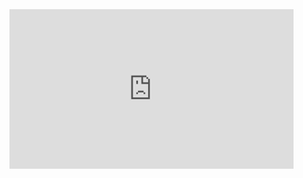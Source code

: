 <!DOCTYPE html>
<html>
<head>
  <title>Three.js - OBJ Model Viewer</title>
  <meta http-equiv="Access-Control-Allow-Origin" content="192.168.31.50">
</head>
<body>
<div class='modelo-wrapper'> <div style="width: 100%; padding-bottom: 56.25%; position:
    relative"> <div style="position: absolute; top: 0; bottom: 0; left: 0; right: 0;"> <iframe src="
    https://app.modaiyun.com/embedded/1724418452342931456?viewport=true&autoplay=true&autorotate=false&hideTools=false&showBIM=false&showBBoxSize=false&showKooRender=false&showSettings=false&c_at0=-1.5299944278564446&c_at1=4.199060976806639&c_at2=-8.163872658905023&c_theta=-0.3450128562178662&c_phi=0.4688329251994334&c_dis=80.44139436620826" style="width:100%;height:100%;" frameborder="0" mozallowfullscreen webkitallowfullscreen
    allowfullscreen ></iframe> </div> </div> </div>
</body>
</html>
